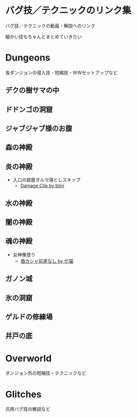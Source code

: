 # バグ技／テクニックのリンク集
バグ技／テクニックの動画・解説へのリンク

細かい技もちゃんとまとめていきたい

# Dungeons
各ダンジョンの侵入技・短縮技・WWセットアップなど

## デクの樹サマの中

## ドドンゴの洞窟

## ジャブジャブ様のお腹

## 森の神殿

## 炎の神殿
- 入口の部屋ダルマ落としスキップ
  - [Damage Clip by blini](https://youtu.be/ccOfr1DJIh4)

## 水の神殿

## 闇の神殿


## 魂の神殿
- 女神像登り
  - [盾カシャ前進なし by 化猫](https://youtu.be/HWSa9hqtN64)

## ガノン城

## 氷の洞窟

## ゲルドの修練場

## 井戸の底

# Overworld
ダンジョン外の短縮技・テクニックなど

# Glitches
汎用バグ技の解説など

## 
